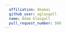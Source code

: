 ```yaml
---
  affiliation: Akamai
  github_user: aglasgall
  name: Adam Glasgall
  pull_request_number: 500
---
```

